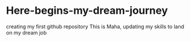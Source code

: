 # Here-begins-my-dream-journey
creating my first github repository
This is Maha, updating my skills to land on my dream job
